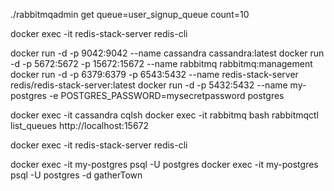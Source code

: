 ./rabbitmqadmin get queue=user_signup_queue count=10

docker exec -it redis-stack-server redis-cli

docker run -d -p 9042:9042 --name cassandra cassandra:latest
docker run -d -p 5672:5672 -p 15672:15672 --name rabbitmq rabbitmq:management
docker run -d -p 6379:6379 -p 6543:5432 --name redis-stack-server redis/redis-stack-server:latest
docker run -d -p 5432:5432 --name my-postgres -e POSTGRES_PASSWORD=mysecretpassword postgres


docker exec -it cassandra cqlsh
docker exec -it rabbitmq bash
rabbitmqctl list_queues
http://localhost:15672


docker exec -it redis-stack-server redis-cli

docker exec -it my-postgres psql -U postgres
docker exec -it my-postgres psql -U postgres -d gatherTown